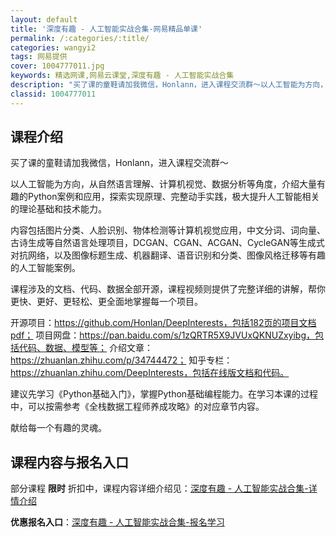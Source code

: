 ```yaml
---
layout: default
title: '深度有趣 - 人工智能实战合集-网易精品单课'
permalink: /:categories/:title/
categories: wangyi2
tags: 网易提供
cover: 1004777011.jpg
keywords: 精选网课,网易云课堂,深度有趣 - 人工智能实战合集
description: "买了课的童鞋请加我微信，Honlann，进入课程交流群～以人工智能为方向，从自然语言理解、计算机视觉、数据分析等角度，介绍大量有趣的Python案例和应用，探索实现原理、完整动手实践，极大提"
classid: 1004777011
---
```


## 课程介绍

买了课的童鞋请加我微信，Honlann，进入课程交流群～

以人工智能为方向，从自然语言理解、计算机视觉、数据分析等角度，介绍大量有趣的Python案例和应用，探索实现原理、完整动手实践，极大提升人工智能相关的理论基础和技术能力。

内容包括图片分类、人脸识别、物体检测等计算机视觉应用，中文分词、词向量、古诗生成等自然语言处理项目，DCGAN、CGAN、ACGAN、CycleGAN等生成式对抗网络，以及图像标题生成、机器翻译、语音识别和分类、图像风格迁移等有趣的人工智能案例。

课程涉及的文档、代码、数据全部开源，课程视频则提供了完整详细的讲解，帮你更快、更好、更轻松、更全面地掌握每一个项目。

开源项目：https://github.com/Honlan/DeepInterests，包括182页的项目文档pdf；
项目网盘：https://pan.baidu.com/s/1zQRTR5X9JVUxQKNUZxyibg，包括代码、数据、模型等；
介绍文章：https://zhuanlan.zhihu.com/p/34744472；
知乎专栏：https://zhuanlan.zhihu.com/DeepInterests，包括在线版文档和代码。

建议先学习《Python基础入门》，掌握Python基础编程能力。在学习本课的过程中，可以按需参考《全栈数据工程师养成攻略》的对应章节内容。

献给每一个有趣的灵魂。

## 课程内容与报名入口

部分课程 **限时** 折扣中，课程内容详细介绍见：[深度有趣 - 人工智能实战合集-详情介绍](https://study.163.com/course/introduction/1004777011.htm?share=1&shareId=1025206652&utm_campaign=share&utm_medium=iphoneShare&utm_source=&utm_u=1025206652)

**优惠报名入口**：[深度有趣 - 人工智能实战合集-报名学习](https://study.163.com/course/introduction/1004777011.htm?share=1&shareId=1025206652&utm_campaign=share&utm_medium=iphoneShare&utm_source=&utm_u=1025206652)

